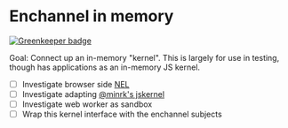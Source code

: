 # Enchannel in memory

[![Greenkeeper badge](https://badges.greenkeeper.io/nteract/enchannel-in-memory.svg)](https://greenkeeper.io/)

Goal: Connect up an in-memory "kernel". This is largely for use in testing, though has applications as an in-memory JS kernel.

* [ ] Investigate browser side [NEL](https://github.com/n-riesco/nel)
* [ ] Investigate adapting [@minrk's jskernel](https://github.com/minrk/jskernel)
* [ ] Investigate web worker as sandbox
* [ ] Wrap this kernel interface with the enchannel subjects
